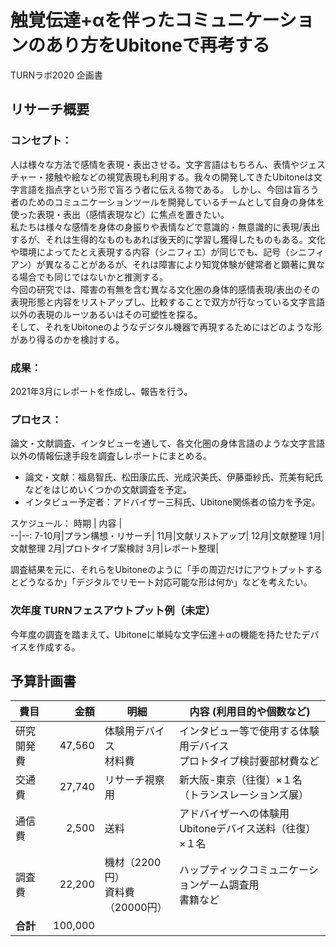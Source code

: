 # **触覚伝達+αを伴ったコミュニケーションのあり方をUbitoneで再考する**
TURNラボ2020 企画書

## リサーチ概要
### コンセプト：
人は様々な方法で感情を表現・表出させる。文字言語はもちろん、表情やジェスチャー・接触や絵などの視覚表現も利用する。我々の開発してきたUbitoneは文字言語を指点字という形で盲ろう者に伝える物である。
しかし、今回は盲ろう者のためのコミュニケーションツールを開発しているチームとして自身の身体を使った表現・表出（感情表現など）に焦点を置きたい。  
私たちは様々な感情を身体の身振りや表情などで意識的・無意識的に表現/表出するが、それは生得的なものもあれば後天的に学習し獲得したものもある。文化や環境によってたとえ表現する内容（シニフィエ）が同じでも、記号（シニフィアン）が異なることがあるが、それは障害により知覚体験が健常者と顕著に異なる場合でも同じではないかと推測する。  
今回の研究では、障害の有無を含む異なる文化圏の身体的感情表現/表出のその表現形態と内容をリストアップし、比較することで双方が行なっている文字言語以外の表現のルーツあるいはその可塑性を探る。  
そして、それをUbitoneのようなデジタル機器で再現するためにはどのような形があり得るのかを検討する。  

### 成果：
2021年3月にレポートを作成し、報告を行う。

### プロセス：
論文・文献調査、インタビューを通して、各文化圏の身体言語のような文字言語以外の情報伝達手段を調査しレポートにまとめる。
* 論文・文献：福島智氏、松田康広氏、光成沢美氏、伊藤亜紗氏、荒美有紀氏などをはじめいくつかの文献調査を予定。
* インタビュー予定者：アドバイザー三科氏、Ubitone関係者の協力を予定。

スケジュール：
時期 | 内容 |  
--|--:
7-10月|プラン構想・リサーチ|
11月|文献リストアップ|
12月|文献整理
1月|文献整理
2月|プロトタイプ案検討
3月|レポート整理|

調査結果を元に、それらをUbitoneのように「手の周辺だけにアウトプットするとどうなるか」「デジタルでリモート対応可能な形は何か」などを考えたい。

### 次年度 TURNフェスアウトプット例（未定）
今年度の調査を踏まえて、Ubitoneに単純な文字伝達＋αの機能を持たせたデバイスを作成する。

## 予算計画書
費目 | 金額 | 明細 | 内容 (利用目的や個数など) |
--|--:|--|--
研究開発費|47,560|体験用デバイス<br>材料費|インタビュー等で使用する体験用デバイス<br>プロトタイプ検討要部材費など
交通費|27,740|リサーチ視察用|新大阪-東京（往復）×１名 （トランスレーションズ展）
通信費|2,500|送料|アドバイザーへの体験用Ubitoneデバイス送料（往復）×１名
調査費|22,200|機材（2200円）<br>資料費（20000円）|ハップティックコミュニケーションゲーム調査用<br>書籍など
|**合計**|100,000|
